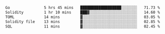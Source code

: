 <!--START_SECTION:waka-->

```txt
Go               5 hrs 45 mins   ██████████████████░░░░░░░   71.73 %
Solidity         1 hr 10 mins    ███▓░░░░░░░░░░░░░░░░░░░░░   14.60 %
TOML             14 mins         ▓░░░░░░░░░░░░░░░░░░░░░░░░   03.05 %
Solidity file    13 mins         ▓░░░░░░░░░░░░░░░░░░░░░░░░   02.85 %
SQL              11 mins         ▓░░░░░░░░░░░░░░░░░░░░░░░░   02.45 %
```

<!--END_SECTION:waka-->
